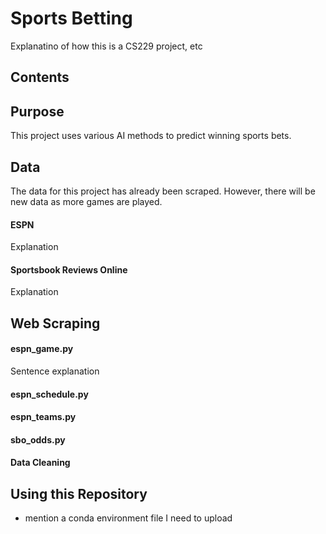 # Sports Betting

Explanatino of how this is a CS229 project, etc


## Contents



## Purpose
This project uses various AI methods to predict winning sports bets.

## Data
The data for this project has already been scraped. 
However, there will be new data as more games are played.

#### ESPN
Explanation

#### Sportsbook Reviews Online
Explanation


## Web Scraping


#### espn_game.py
Sentence explanation

#### espn_schedule.py

#### espn_teams.py

#### sbo_odds.py


#### Data Cleaning

## Using this Repository
- mention a conda environment file I need to upload
